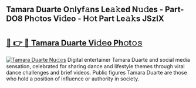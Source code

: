 ## Tamara Duarte O𝚗lyf𝚊ns Le𝚊𝚔ed N𝚞𝚍es - Part-DO8 Ph𝚘tos Vi𝚍eo - H𝚘t Part Le𝚊𝚔s JSzIX

# <h2><a href="http://hf5ou6m.feru.top/?c=Tamara+Duarte">🔗 👉 🔴 Tamara Duarte Vi𝚍𝚎o Ph𝚘t𝚘𝚜</a></h2>

[![Tamara Duarte Nu𝚍𝚎s](https://i.imgur.com/0TWrTi3.gif)](http://hf5ou6m.feru.top/?c=Tamara+Duarte)
Digital entertainer Tamara Duarte and social media sensation, celebrated for sharing dance and lifestyle themes through viral dance challenges and brief videos. Public figures Tamara Duarte are those who hold a position of influence or authority in society. 

